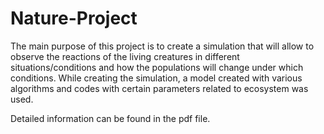 # Nature-Project
The main purpose of this project is to create a simulation that will allow to observe the reactions of the living creatures in different situations/conditions and how the populations will change under which conditions. While creating the simulation, a model created with various algorithms and codes with certain parameters related to ecosystem was used.


Detailed information can be found in the pdf file.
